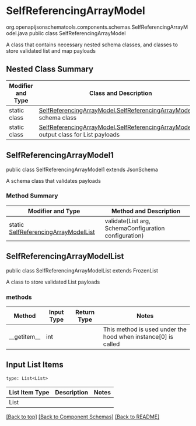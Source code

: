 # SelfReferencingArrayModel
org.openapijsonschematools.components.schemas.SelfReferencingArrayModel.java
public class SelfReferencingArrayModel

A class that contains necessary nested schema classes, and classes to store validated list and map payloads

## Nested Class Summary
| Modifier and Type | Class and Description |
| ----------------- | ---------------------- |
| static class | [SelfReferencingArrayModel.SelfReferencingArrayModel1](#selfreferencingarraymodel1)<br> schema class |
| static class | [SelfReferencingArrayModel.SelfReferencingArrayModelList](#selfreferencingarraymodellist)<br> output class for List payloads |

## SelfReferencingArrayModel1
public class SelfReferencingArrayModel1
extends JsonSchema

A schema class that validates payloads

### Method Summary
| Modifier and Type | Method and Description |
| ----------------- | ---------------------- |
| static [SelfReferencingArrayModelList](#selfreferencingarraymodellist) | validate(List<List> arg, SchemaConfiguration configuration) |

## SelfReferencingArrayModelList
public class SelfReferencingArrayModelList
extends FrozenList<SelfReferencingArrayModelList>

A class to store validated List payloads

### methods
Method | Input Type | Return Type | Notes
------ | ---------- | ----------- | ------
&lowbar;&lowbar;getitem&lowbar;&lowbar; | int |  | This method is used under the hood when instance[0] is called

## Input List Items
```
type: List<List>
```
List Item Type | Description | Notes
-------------------- | ------------- | -------------
List |  |

[[Back to top]](#top) [[Back to Component Schemas]](../../../README.md#Component-Schemas) [[Back to README]](../../../README.md)
